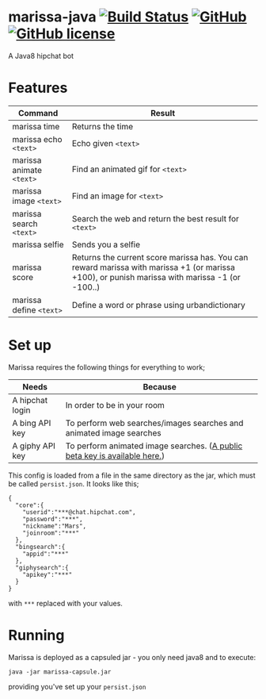 # marissa-java [![Build Status](https://travis-ci.org/marissabot/marissa.svg?branch=master)](https://travis-ci.org/marissabot/marissa) [![GitHub](http://img.shields.io/github/release/marissabot/marissa.svg)](https://github.com/marissabot/marissa/releases) [![GitHub license](https://img.shields.io/github/license/marissabot/marissa.svg)](/LICENCE)


A Java8 hipchat bot

# Features

|Command                | Result                                                   |
|-----------------------|----------------------------------------------------------|
|marissa time           | Returns the time                                         |
|marissa echo `<text>`  | Echo given `<text>`                                      |
|marissa animate `<text>`| Find an animated gif for `<text>`                        |
|marissa image `<text>` | Find an image for `<text>`                               |
|marissa search `<text>`| Search the web and return the best result for `<text>`   |
|marissa selfie         | Sends you a selfie                                       |
|marissa score          | Returns the current score marissa has. You can reward marissa with marissa +1 (or marissa +100), or punish marissa with marissa -1 (or -100..) |
|marissa define `<text>`| Define a word or phrase using urbandictionary            |


# Set up

Marissa requires the following things for everything to work;

| Needs           | Because                                    |
|-----------------|--------------------------------------------|
| A hipchat login | In order to be in your room                |
| A bing API key  | To perform web searches/images searches and animated image searches |
| A giphy API key | To perform animated image searches. ([A public beta key is available here.](https://github.com/Giphy/GiphyAPI#public-beta-key)) |

This config is loaded from a file in the same directory as the jar, which must be called `persist.json`. It looks like this;

```{json}
{
  "core":{
    "userid":"***@chat.hipchat.com",
    "password":"***",
    "nickname":"Mars",
    "joinroom":"***"
  },
  "bingsearch":{
    "appid":"***"
  },
  "giphysearch":{
    "apikey":"***"
  }
}
```

with `***` replaced with your values.

# Running

Marissa is deployed as a capsuled jar - you only need java8 and to execute:

`java -jar marissa-capsule.jar`

providing you've set up your `persist.json`
